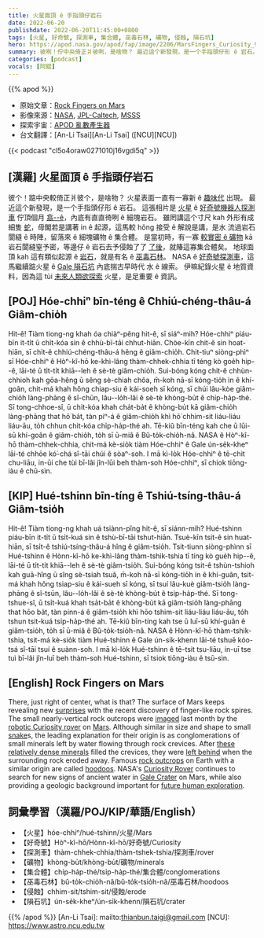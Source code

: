 ```yaml
---
title: 火星面頂 ê 手指頭仔岩石
date: 2022-06-20
publishdate: 2022-06-20T11:45:00+0800
tags: [火星, 好奇號, 探測車, 集合體, 巫毒石林, 礦物, 侵蝕, 隕石坑]
hero: https://apod.nasa.gov/apod/fap/image/2206/MarsFingers_Curiosity_960.jpg
summary: 彼咧！佇中央倚正爿彼咧，是啥物？ 最近這个新發現，是一个手指頭仔形 ê 岩石。
categories: [podcast]
vocals: [阿錕]
---
```


{{% apod %}}

- 原始文章：[Rock Fingers on Mars](https://apod.nasa.gov/apod/ap220620.html)
- 影像來源：[NASA](https://www.nasa.gov/), [JPL-Caltech](https://www.jpl.nasa.gov/), [MSSS](https://www.msss.com/)
- 探索宇宙：[APOD 亂數產生器](http://apod.nasa.gov/apod/random_apod.html)
- 台文翻譯：[An-Li Tsai][An-Li Tsai] ([NCU][NCU])

{{< podcast "cl5o4oraw0271010j16vgdi5q" >}}

## [漢羅] 火星面頂 ê 手指頭仔岩石
彼个！踮中央較倚正爿彼个，是啥物？
火星表面一直有一寡新 ê [趣味代][surprises] 出現。
最近這个新發現，是一个手指頭仔形 ê 岩石。
這張相片是 [火星][Mars] ê [好奇號機器人探測車][robotic Curiosity rover] 佇頂個月 [翕--ê][imaged]，內底有直直徛咧 ê 細塊岩石。
雖罔講這个寸尺 kah 外形有成細隻 [蛇][snake]，毋閣若是講著 in ê 起源，這馬較 hŏng 接受 ê 解說是講，是水 流過岩石閬縫 ê 時陣，留落來 ê 細塊礦物 ê 集合體。
是當初時，有一寡 [較實密 ê 礦物][these relatively dense minerals] kā 岩石閬縫窒予密，等邊仔 ê 岩石去予侵蝕了了 [了後][left behind t]，就賰這寡集合體矣。
地球面頂 kah 這有類似起源 ê [岩石][rock outcrops]，就是有名 ê [巫毒石林][hoodoos]。
NASA ê [好奇號探測車][Curiosity Rover]，這馬繼續踮火星 ê [Gale 隕石坑][Gale Crater] 內底揣古早時代  水 ê 線索。
伊嘛紀錄火星 ê 地質資料，因為這 tùi [未來人類欲探索][future human exploration] 火星，是足重要 ê 資訊。


## [POJ] Hóe-chhiⁿ bīn-téng ê Chhiú-chéng-thâu-á Giâm-chio̍h
Hit-ê! Tiàm tiong-ng khah óa chiàⁿ-pêng hit-ê, sī siáⁿ-mih?
Hóe-chhiⁿ piáu-bīn it-ti̍t ū chi̍t-kóa sin ê chhù-bī-tāi chhut-hiān.
Chòe-kīn chit-ê sin hoat-hiān, sī chi̍t-ê chhiú-chéng-thâu-á hêng ê giâm-chio̍h.
Chit-tiuⁿ siòng-phìⁿ sī Hóe-chhiⁿ ê Hòⁿ-kî-hō ke-khì-lâng thàm-chhek-chhia tī téng kò goe̍h hip--ê, lāi-té ū ti̍t-ti̍t khiā--leh ê sè-tè giâm-chio̍h.
Sui-bóng kóng chit-ê chhùn-chhioh kah gōa-hêng ū sêng sè-chiah chôa, m̄-koh nā-sī kóng-tio̍h in ê khí-goân, chit-má khah hŏng chiap-siu ê kái-soeh sī kóng, sī chúi lâu-kòe giâm-chio̍h làng-phāng ê sî-chūn, lâu--lo̍h-lâi ê sè-tè khòng-bu̍t ê chi̍p-ha̍p-thé.
Sī tong-chhoe-sî, ū chi̍t-kóa khah cha̍t-ba̍t ê khòng-bu̍t kā giâm-chio̍h làng-phāng that hō͘ ba̍t, tàn piⁿ-á ê giâm-chio̍h khì hō͘ chhim-sit liáu-liáu liáu-āu, to̍h chhun chit-kóa chi̍p-ha̍p-thé ah.
Tē-kiû bīn-téng kah che ū lūi-sū khí-goân ê giâm-chio̍h, to̍h sī ū-miâ ê Bû-to̍k-chio̍h-nâ.
NASA ê Hòⁿ-kî-hō thàm-chhek-chhia, chit-má kè-sio̍k tiàm Hóe-chhiⁿ ê Gale ún-se̍k-kheⁿ lāi-té chhōe kó͘-chá sî-tāi chúi ê sòaⁿ-soh.
I mā kì-lo̍k Hóe-chhiⁿ ê tē-chit chu-liāu, in-ūi che tùi bī-lâi jîn-lūi beh thàm-soh Hóe-chhiⁿ, sī chiok tiōng-iàu ê chū-sìn.


## [KIP] Hué-tshinn bīn-tíng ê Tshiú-tsíng-thâu-á Giâm-tsio̍h
Hit-ê! Tiàm tiong-ng khah uá tsiànn-pîng hit-ê, sī siánn-mih?
Hué-tshinn piáu-bīn it-ti̍t ū tsi̍t-kuá sin ê tshù-bī-tāi tshut-hiān.
Tsuè-kīn tsit-ê sin huat-hiān, sī tsi̍t-ê tshiú-tsíng-thâu-á hîng ê giâm-tsio̍h.
Tsit-tiunn siòng-phìnn sī Hué-tshinn ê Hònn-kî-hō ke-khì-lâng thàm-tshik-tshia tī tíng kò gue̍h hip--ê, lāi-té ū ti̍t-ti̍t khiā--leh ê sè-tè giâm-tsio̍h.
Sui-bóng kóng tsit-ê tshùn-tshioh kah guā-hîng ū sîng sè-tsiah tsuâ, m̄-koh nā-sī kóng-tio̍h in ê khí-guân, tsit-má khah hŏng tsiap-siu ê kái-sueh sī kóng, sī tsuí lâu-kuè giâm-tsio̍h làng-phāng ê sî-tsūn, lâu--lo̍h-lâi ê sè-tè khòng-bu̍t ê tsi̍p-ha̍p-thé.
Sī tong-tshue-sî, ū tsi̍t-kuá khah tsa̍t-ba̍t ê khòng-bu̍t kā giâm-tsio̍h làng-phāng that hōo ba̍t, tàn pinn-á ê giâm-tsio̍h khì hōo tshim-sit liáu-liáu liáu-āu, to̍h tshun tsit-kuá tsi̍p-ha̍p-thé ah.
Tē-kiû bīn-tíng kah tse ū luī-sū khí-guân ê giâm-tsio̍h, to̍h sī ū-miâ ê Bû-to̍k-tsio̍h-nâ.
NASA ê Hònn-kî-hō thàm-tshik-tshia, tsit-má kè-sio̍k tiàm Hué-tshinn ê Gale ún-si̍k-khenn lāi-té tshuē kóo-tsá sî-tāi tsuí ê suànn-soh.
I mā kì-lo̍k Hué-tshinn ê tē-tsit tsu-liāu, in-uī tse tuì bī-lâi jîn-luī beh thàm-soh Hué-tshinn, sī tsiok tiōng-iàu ê tsū-sìn.

## [English] Rock Fingers on Mars
There, just right of center, what is that?
The surface of Mars keeps revealing new [surprises][surprises] with the recent discovery of finger-like rock spires.
The small nearly-vertical rock outcrops were [imaged][imaged] last month by the [robotic Curiosity rover][robotic Curiosity rover] on [Mars][Mars].
Although similar in size and shape to small [snake][snake]s, the leading explanation for their origin is as conglomerations of small minerals left by water flowing through rock crevices.
After [these relatively dense minerals][these relatively dense minerals] filled the crevices, they were [left behind][left behind e] when the surrounding rock eroded away.
Famous [rock outcrops][rock outcrops] on Earth with a similar origin are called [hoodoos][hoodoos].
NASA's [Curiosity Rover][Curiosity Rover] continues to search for new signs of ancient water in [Gale Crater][Gale Crater] on Mars, while also providing a geologic background important for [future human exploration][future human exploration].

## 詞彙學習（漢羅/POJ/KIP/華語/English）
- 【火星】hóe-chhiⁿ/hué-tshinn/火星/Mars
- 【好奇號】Hòⁿ-kî-hō/Hònn-kî-hō/好奇號/Curiosity
- 【探測車】thàm-chhek-chhia/thàm-tshek-tshia/探測車/rover
- 【礦物】khòng-bu̍t/khòng-bu̍t/礦物/minerals
- 【集合體】chi̍p-ha̍p-thé/tsi̍p-ha̍p-thé/集合體/conglomerations
- 【巫毒石林】bû-to̍k-chio̍h-nâ/bû-to̍k-tsio̍h-nâ/巫毒石林/hoodoos
- 【侵蝕】chhim-sit/tshim-sit/侵蝕/erode
- 【隕石坑】ún-se̍k-kheⁿ/ún-si̍k-khenn/隕石坑/crater


{{% /apod %}}
[An-Li Tsai]: mailto:thianbun.taigi@gmail.com
[NCU]: https://www.astro.ncu.edu.tw


[surprises]:https://ptzgovorit.ru/sites/default/files/styles/700x400/public/original_nodes/udivlenie_8.jpg
[imaged]:https://photojournal.jpl.nasa.gov/catalog/PIA25362
[robotic Curiosity rover]:https://mars.nasa.gov/msl/spacecraft/rover/summary/
[Mars]:https://solarsystem.nasa.gov/planets/mars/in-depth/
[snake]:https://media1.dallasobserver.com/dal/imager/u/magnum/13398389/anil-sharma-f27znidt1l0-unsplash.jpg
[these relatively dense minerals]:https://earthsky.org/space/curiosity-rover-gale-crater-mars-rock-spikes/
[left behind e]:https://apod.nasa.gov/apod/ap220309.html
[left behind t]:https://apod.tw/daily/20220309/
[rock outcrops]:https://apod.nasa.gov/apod/ap080703.html
[hoodoos]:https://en.wikipedia.org/wiki/Hoodoo_(geology)
[Curiosity Rover]:https://mars.nasa.gov/msl/mission/science/goals/
[Gale Crater]:https://www.jpl.nasa.gov/videos/a-guide-to-gale-crater
[future human exploration]:https://blogs.nasa.gov/bridenstine/2020/07/20/human-exploration-of-mars-is-on-the-horizon/
